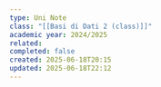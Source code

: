 ```yaml
---
type: Uni Note
class: "[[Basi di Dati 2 (class)]]"
academic year: 2024/2025
related: 
completed: false
created: 2025-06-18T20:15
updated: 2025-06-18T22:12
---
```

## 